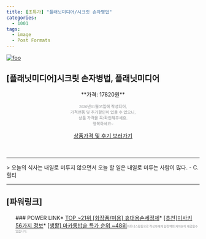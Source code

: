 ```yaml
--- 
title: [초특가] "플래닛미디어/시크릿 손자병법" 
categories: 
  - 1001 
tags: 
  - image 
  - Post Formats 
--- 
```

[![foo](https://static.coupangcdn.com/image/retail-product-api/A00077021/10938829/12596548/main/9791187822370_L.jpg)]() 
## [플래닛미디어]시크릿 손자병법, 플래닛미디어 
<p style="text-align: center;">**가격: 17820원**</p> 
<p style="text-align: center;"><span style="color: #898c8f; font-family: Georgia,Times,serif; font-size: 0.75em;">2020년01월05일에 작성되어, <br>가격변동 및 추가할인이 있을 수 있으니,<br> 상품 가격을 꼭!확인해주세요.<br>행복하세요~</span> 
</p>	 
<div markdown="0" style="text-align: center;"><a href="" class="btn btn--success">상품가격 및 후기 보러가기</a></div> 
<br><br> 
<hr> 
> 오늘의 식사는 내일로 미루지 않으면서 오늘 할 일은 내일로 미루는 사람이 많다. - C. 힐티 
 
<hr><p><h2>[파워링크]</h2></p><div id="post_list"><ul>### POWER LINK* <a href="https://blog.naver.com/an0733/221787429731" target="_blank"> TOP ~21위 [화장품/미용] 휴대용손세정제</a>* <a href="https://blog.naver.com/fasyy4321/221786222386" target="_blank">[추천]미사키 56가지 정보</a>* <a href="https://blog.naver.com/sakai111/221785362711" target="_blank"> [생활] 마카롱밥솥 특가 순위 ~48위</a><span style="color: #898c8f; font-family: Georgia,Times,serif; font-size: 0.55em;">파트너스활동으로 작성자에게 일정액의 커미션이 제공될수 있습니다.</span> 
